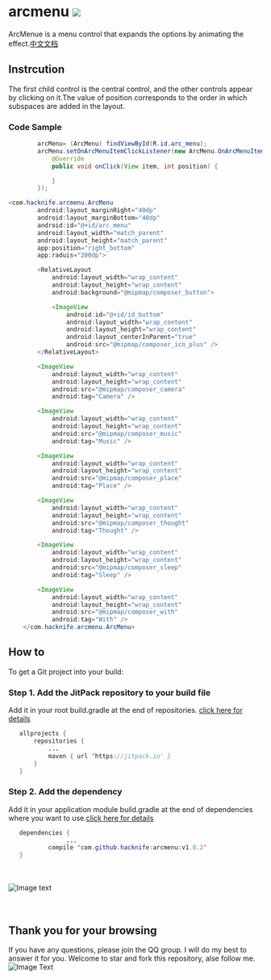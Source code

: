 # arcmenu  [![](https://jitpack.io/v/hacknife/arcmenu.svg)](https://jitpack.io/#hacknife/arcmenu)
ArcMenue is a menu control that expands the options by animating the effect.[中文文档](https://github.com/hacknife/arcmenu/blob/master/README.md)
## Instrcution
The first child control is the central control, and the other controls appear by clicking on it.The value of position corresponds to the order in which subspaces are added in the layout.
### Code Sample
```Java
        arcMenu= (ArcMenu) findViewById(R.id.arc_menu);
        arcMenu.setOnArcMenuItemClickListener(new ArcMenu.OnArcMenuItemClickListener() {
            @Override
            public void onClick(View item, int position) {

            }
        });
```
```Java
<com.hacknife.arcmenu.ArcMenu
        android:layout_marginRight="40dp"
        android:layout_marginBottom="40dp"
        android:id="@+id/arc_menu"
        android:layout_width="match_parent"
        android:layout_height="match_parent"
        app:position="right_bottom"
        app:raduis="200dp">

        <RelativeLayout
            android:layout_width="wrap_content"
            android:layout_height="wrap_content"
            android:background="@mipmap/composer_button">

            <ImageView
                android:id="@+id/id_buttom"
                android:layout_width="wrap_content"
                android:layout_height="wrap_content"
                android:layout_centerInParent="true"
                android:src="@mipmap/composer_icn_plus" />
        </RelativeLayout>

        <ImageView
            android:layout_width="wrap_content"
            android:layout_height="wrap_content"
            android:src="@mipmap/composer_camera"
            android:tag="Camera" />

        <ImageView
            android:layout_width="wrap_content"
            android:layout_height="wrap_content"
            android:src="@mipmap/composer_music"
            android:tag="Music" />

        <ImageView
            android:layout_width="wrap_content"
            android:layout_height="wrap_content"
            android:src="@mipmap/composer_place"
            android:tag="Place" />

        <ImageView
            android:layout_width="wrap_content"
            android:layout_height="wrap_content"
            android:src="@mipmap/composer_thought"
            android:tag="Thought" />

        <ImageView
            android:layout_width="wrap_content"
            android:layout_height="wrap_content"
            android:src="@mipmap/composer_sleep"
            android:tag="Sleep" />

        <ImageView
            android:layout_width="wrap_content"
            android:layout_height="wrap_content"
            android:src="@mipmap/composer_with"
            android:tag="With" />
    </com.hacknife.arcmenu.ArcMenu>
```
## How to
To get a Git project into your build:
### Step 1. Add the JitPack repository to your build file
Add it in your root build.gradle at the end of repositories.   [click here for details](https://github.com/hacknife/CarouselBanner/blob/master/root_build.gradle.png)
 ```Java
 	allprojects {
 		repositories {
 			...
 			maven { url 'https://jitpack.io' }
 		}
 	}
 ```
### Step 2. Add the dependency
Add it in your application module build.gradle at the end of dependencies where you want to use.[click here for details](https://github.com/hacknife/CarouselBanner/blob/master/application_build.gradle.png)
 ```Java
 	dependencies {
                 ...
 	        compile 'com.github.hacknife:arcmenu:v1.0.2'
 	}
 ```
<br><br>
![Image text](https://github.com/hacknife/arcmenu/blob/master/arcmenu.gif)
<br><br><br>
## Thank you for your browsing
If you have any questions, please join the QQ group. I will do my best to answer it for you. Welcome to star and fork this repository, alse follow me.
<br>
![Image Text](https://github.com/hacknife/CarouselBanner/blob/master/qq_group.png)